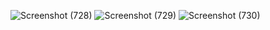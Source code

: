 ![Screenshot (728)](https://github.com/N-Mohammed-Swalih/Luminar_Assignments/assets/137269292/0e04c961-5648-43c6-a4c1-23f851c391a8)
![Screenshot (729)](https://github.com/N-Mohammed-Swalih/Luminar_Assignments/assets/137269292/bb51435b-28f5-45d2-b11d-e2fb43aad912)
![Screenshot (730)](https://github.com/N-Mohammed-Swalih/Luminar_Assignments/assets/137269292/5238d51e-e4b0-4041-9d6a-37d44a0b4976)

